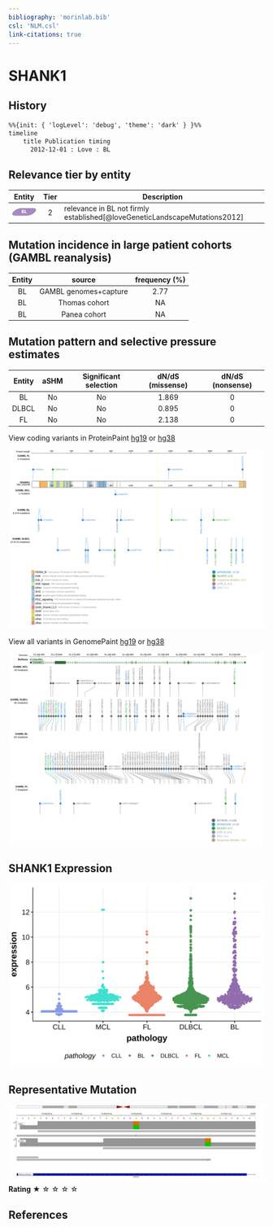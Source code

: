 ```yaml
---
bibliography: 'morinlab.bib'
csl: 'NLM.csl'
link-citations: true
---
```

# SHANK1

## History
```mermaid
%%{init: { 'logLevel': 'debug', 'theme': 'dark' } }%%
timeline
    title Publication timing
      2012-12-01 : Love : BL
```

## Relevance tier by entity

|Entity|Tier|Description                           |
|:------:|:----:|--------------------------------------|
|![BL](images/icons/BL_tier2.png)    |2   |relevance in BL not firmly established[@loveGeneticLandscapeMutations2012]|

## Mutation incidence in large patient cohorts (GAMBL reanalysis)

|Entity|source               |frequency (%)|
|:------:|:---------------------:|:-------------:|
|BL    |GAMBL genomes+capture|2.77         |
|BL    |Thomas cohort        |  NA         |
|BL    |Panea cohort         |  NA         |

## Mutation pattern and selective pressure estimates

|Entity|aSHM|Significant selection|dN/dS (missense)|dN/dS (nonsense)|
|:------:|:----:|:---------------------:|:----------------:|:----------------:|
|BL    |No  |No                   |1.869           |0               |
|DLBCL |No  |No                   |0.895           |0               |
|FL    |No  |No                   |2.138           |0               |



View coding variants in ProteinPaint [hg19](https://morinlab.github.io/LLMPP/GAMBL/SHANK1_protein.html)  or [hg38](https://morinlab.github.io/LLMPP/GAMBL/SHANK1_protein_hg38.html)

![](images/proteinpaint/SHANK1_NM_016148.svg)

View all variants in GenomePaint [hg19](https://morinlab.github.io/LLMPP/GAMBL/SHANK1.html)  or [hg38](https://morinlab.github.io/LLMPP/GAMBL/SHANK1_hg38.html)

![](images/proteinpaint/SHANK1.svg)

## SHANK1 Expression
![](images/gene_expression/SHANK1_by_pathology.svg)
<!-- ORIGIN: loveGeneticLandscapeMutations2012 -->
<!-- BL: loveGeneticLandscapeMutations2012 -->

## Representative Mutation

![](primary/Love_SHANK1.svg)
**Rating**
&starf; &star; &star; &star; &star;

## References

